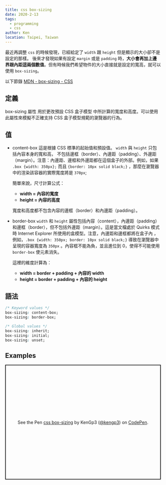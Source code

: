 ```yaml
---
title: css box-sizing
date: 2020-2-13
tags:
  - programming
  - css
author: Ken
location: Taipei, Taiwan
---
```


最近再調整 `css` 的時候發現，已經給定了 `width` 跟 `height` 但是顯示的大小卻不是設定的那樣。
後來才發現如果有設定 `margin` 或是 `padding` 時，**大小會再加上邊界跟內距這兩個數值**。但有時候我們希望物件的大小直接就是設定的寬高，就可以使用 `box-sizing`。

以下節錄 [MDN - box-sizing - CSS](https://developer.mozilla.org/zh-TW/docs/Web/CSS/box-sizing)

## 定義

box-sizing 屬性 用於更改預設 CSS 盒子模型 中所計算的寬度和高度。可以使用此屬性來模擬不正確支持 CSS 盒子模型規範的瀏覽器的行為。

## 值

- content-box
  這是根據 CSS 標準的起始值和預設值。 `width` 與 `height` 只包括內容本身的寬和高， 不包括邊框（border）、內邊距（padding）、外邊距（margin）。注意：內邊距、邊框和外邊距都在這個盒子的外部。例如，如果 `.box {width: 350px};` 而且 `{border: 10px solid black;}` ，那麼在瀏覽器中的渲染該容器的實際寬度將是 `370px`;

  簡單來說，尺寸計算公式：

  - **width = 內容的寬度**
  - **height = 內容的高度**

  寬度和高度都不包含內容的邊框（border）和內邊距（padding）。

- border-box
  `width` 和 `height` 屬性包括內容（content），內邊距（padding）和邊框（border），但不包括外邊距（margin）。這是當文檔處於 Quirks 模式時 Internet Explorer 所使用的盒模型。注意，內邊距和邊框都將在盒子內 ，例如，`.box {width: 350px; border: 10px solid black;}` 導致在瀏覽器中呈現的容器寬度為 `350px` 。內容框不能為負，並且進位到 0，使得不可能使用 `border-box` 使元素消失。

  這裡的維度計算為：

  - **width = border + padding + 內容的 width**
  - **height = border + padding + 內容的 height**

## 語法

```css
/* Keyword values */
box-sizing: content-box;
box-sizing: border-box;

/* Global values */
box-sizing: inherit;
box-sizing: initial;
box-sizing: unset;
```

## Examples

<p class="codepen" data-height="370" data-theme-id="dark" data-default-tab="result" data-user="kengp3" data-slug-hash="OJVMPNM" style="height: 370px; box-sizing: border-box; display: flex; align-items: center; justify-content: center; border: 2px solid; margin: 1em 0; padding: 1em;" data-pen-title="css box-sizing">
  <span>See the Pen <a href="https://codepen.io/kengp3/pen/OJVMPNM">
  css box-sizing</a> by KenGp3 (<a href="https://codepen.io/kengp3">@kengp3</a>)
  on <a href="https://codepen.io">CodePen</a>.</span>
</p>
<script async src="https://static.codepen.io/assets/embed/ei.js"></script>
